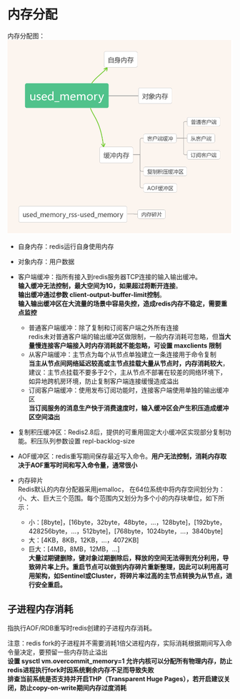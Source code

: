 # 内存分配
内存分配图：
![内存分配图](../image/redisMemoryAllocation.png)
* 自身内存：redis运行自身使用内存
* 对象内存：用户数据
* 客户端缓冲：指所有接入到redis服务器TCP连接的输入输出缓冲。<br>
**输入缓冲无法控制，最大空间为1G，如果超过将断开连接**。<br>
**输出缓冲通过参数 client-output-buffer-limit控制**。<br>
**输入输出缓冲区在大流量的场景中容易失控，造成redis内存不稳定，需要重点监控**
  * 普通客户端缓冲：除了复制和订阅客户端之外所有连接<br>
  redis未对普通客户端的输出缓冲区做限制，一般内存消耗可忽略，但**当大量慢连接客户端接入时内存消耗就不能忽略，可设置 maxclients 限制**
  * 从客户端缓冲：主节点为每个从节点单独建立一条连接用于命令复制<br>
  **当主从节点间网络延迟较高或主节点挂载大量从节点时，内存消耗较大**，建议：主节点挂载不要多于2个，主从节点不部署在较差的网络环境下，如异地跨机房环境，防止复制客户端连接缓慢造成溢出
  * 订阅客户端缓冲：使用发布订阅功能时，连接客户端使用单独的输出缓冲区<br>
  **当订阅服务的消息生产快于消费速度时，输入缓冲区会产生积压造成缓冲区空间溢出**
* 复制积压缓冲区：Redis2.8后，提供的可重用固定大小缓冲区实现部分复制功能。积压队列参数设置 repl-backlog-size
* AOF缓冲区：redis重写期间保存最近写入命令。**用户无法控制，消耗内存取决于AOF重写时间和写入命令量，通常很小**

* 内存碎片<br>
  Redis默认的内存分配器采用jemalloc，
  在64位系统中将内存空间划分为：小、大、巨大三个范围。每个范围内又划分为多个小的内存块单位，如下所示：<br>
  * 小：[8byte]，[16byte，32byte，48byte，...，128byte]，[192byte，428256byte，...，512byte]，[768byte，1024byte，...，3840byte]
  * 大：[4KB，8KB，12KB，...，4072KB]
  * 巨大：[4MB，8MB，12MB，...]<br>
  **大量过期键删除，键对象过期删除后，释放的空间无法得到充分利用，导致碎片率上升。重启节点可以做到内存碎片重新整理，因此可以利用高可用架构，如Sentinel或Cluster，将碎片率过高的主节点转换为从节点，进行安全重启。**

子进程内存消耗
----------
指执行AOF/RDB重写时redis创建的子进程内存消耗。

注意：redis fork的子进程并不需要消耗1倍父进程内存，实际消耗根据期间写入命令量决定，要预留一些内存防止溢出<br>
**设置 sysctl vm.overcommit_memory=1 允许内核可以分配所有物理内存，防止redis进程执行fork时因系统剩余内存不足而导致失败**<br>
**排查当前系统是否支持并开启THP（Transparent Huge Pages），若开启建议关闭，防止copy-on-write期间内存过度消耗**
